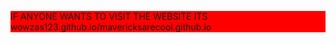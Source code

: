 <p style="background-color: red">IF ANYONE WANTS TO VISIT THE WEBSITE ITS wowzas123.github.io/mavericksarecool.github.io</p>


